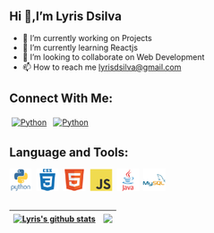 ## Hi 👋,I’m Lyris Dsilva

- 🔭 I’m currently working on Projects
- 🌱 I’m currently learning Reactjs
- 💞️ I’m looking to collaborate on Web Development
- 📫 How to reach me lyrisdsilva@gmail.com 

## Connect With Me: 

<p align="auto">
 <a href="https://www.linkedin.com/in/lyris-dsilva-a23b94216/" target="_blank" rel="noopener noreferrer"> <img src="https://cdn.jsdelivr.net/npm/simple-icons@v3/icons/linkedin.svg" alt="Python" height="20" style="vertical-align:top; margin:4px"></a>
 <a href="mailto: lyrisdsilva@gmail.com"> <img src="https://cdn.jsdelivr.net/npm/simple-icons@v3/icons/gmail.svg" alt="Python" height="20" style="vertical-align:top; margin:4px"></a>
</p>

## Language and Tools:
<div>
<img src="https://github.com/devicons/devicon/blob/master/icons/python/python-original-wordmark.svg" title="Python"  alt="Python" width="40" height="40"/>&nbsp;
<img src="https://github.com/devicons/devicon/blob/master/icons/css3/css3-plain-wordmark.svg"  title="CSS3" alt="CSS" width="40" height="40"/>&nbsp;
<img src="https://github.com/devicons/devicon/blob/master/icons/html5/html5-original.svg" title="HTML5" alt="HTML" width="40" height="40"/>&nbsp;
<img src="https://github.com/devicons/devicon/blob/master/icons/javascript/javascript-original.svg" title="JavaScript" alt="JavaScript" width="40" height="40"/>&nbsp;
<img src="https://github.com/devicons/devicon/blob/master/icons/java/java-original-wordmark.svg" title="Java" alt="Java" width="40" height="40"/>&nbsp;
<img src="https://github.com/devicons/devicon/blob/master/icons/mysql/mysql-original-wordmark.svg" title="MySQL"  alt="MySQL" width="40" height="40"/>&nbsp;
</div>
<br/>

| <a href="https://github.com/lyrisdsilva/github-readme-stats"><img align="center" src="https://github-readme-stats.vercel.app/api?username=lyrisdsilva&show_icons=true&include_all_commits=true&theme=transparant" alt="Lyris's github stats" /></a> | <a href="https://github.com/lyrisdsilva/github-readme-stats"><img align="center" src="https://github-readme-stats.vercel.app/api/top-langs/?username=lyrisdsilva&layout=compact&theme=transparent" /></a> |
| ------------- | ------------- |

